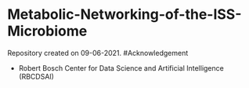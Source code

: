 # Metabolic-Networking-of-the-ISS-Microbiome
Repository created on 09-06-2021.
#Acknowledgement
- Robert Bosch Center for Data Science and Artificial Intelligence (RBCDSAI) 
